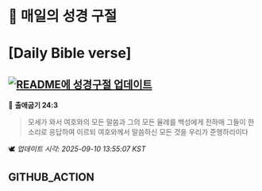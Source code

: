 # 🙏 매일의 성경 구절
# [Daily Bible verse]
## [![README에 성경구절 업데이트](https://github.com/DONGSUKA/first_test/actions/workflows/update-readme-bible.yml/badge.svg)](https://github.com/DONGSUKA/first_test/actions/workflows/update-readme-bible.yml)
<!-- START_BIBLE_VERSE -->
📖 **출애굽기 24:3**
> 모세가 와서 여호와의 모든 말씀과 그의 모든 율례를 백성에게 전하매 그들이 한 소리로 응답하여 이르되 여호와께서 말씀하신 모든 것을 우리가 준행하리이다

🕊️ _업데이트 시각: 2025-09-10 13:55:07 KST_
  <!-- END_BIBLE_VERSE -->
## GITHUB_ACTION
